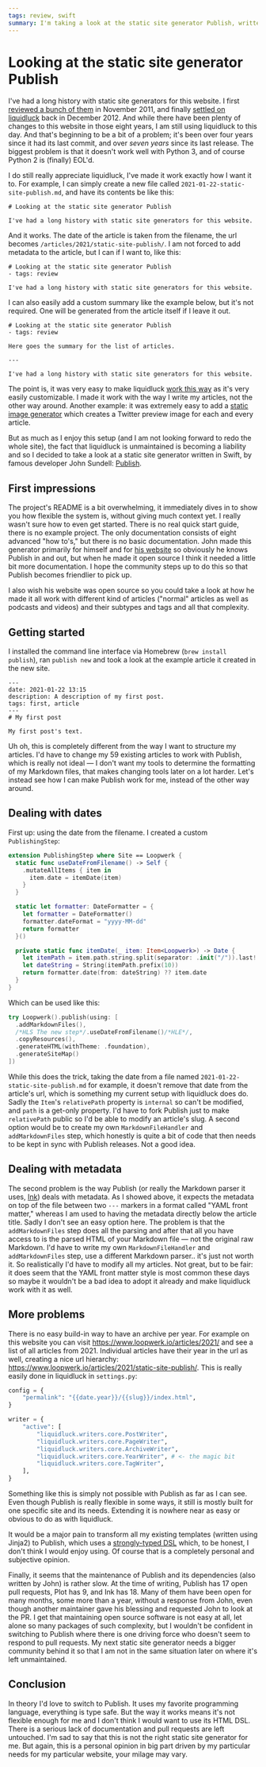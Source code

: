 ```yaml
---
tags: review, swift
summary: I'm taking a look at the static site generator Publish, written in Swift.
---
```


# Looking at the static site generator Publish
I've had a long history with static site generators for this website. I first [reviewed a bunch of them](/articles/2011/playing-around-static-site-generators/) in November 2011, and finally [settled on liquidluck](/articles/2012/new-static-website/) back in December 2012. And while there have been plenty of changes to this website in those eight years, I am still using liquidluck to this day. And that's beginning to be a bit of a problem; it's been over four years since it had its last commit, and over *seven years* since its last release. The biggest problem is that it doesn't work well with Python 3, and of course Python 2 is (finally) EOL'd.

I do still really appreciate liquidluck, I've made it work exactly how I want it to. For example, I can simply create a new file called `2021-01-22-static-site-publish.md`, and have its contents be like this:

```
# Looking at the static site generator Publish

I've had a long history with static site generators for this website.
```

And it works. The date of the article is taken from the filename, the url becomes `/articles/2021/static-site-publish/`. I am not forced to add metadata to the article, but I can if I want to, like this:

```
# Looking at the static site generator Publish
- tags: review

I've had a long history with static site generators for this website.
```

I can also easily add a custom summary like the example below, but it's not required. One will be generated from the article itself if I leave it out.

```
# Looking at the static site generator Publish
- tags: review

Here goes the summary for the list of articles.

---

I've had a long history with static site generators for this website.
```

The point is, it was very easy to make liquidluck [work this way](https://github.com/loopwerk/loopwerk.io/blob/3ba81efe1f1ff10305b54dbed3e5963b048491b8/MarkdownReader.py) as it's very easily customizable. I made it work with the way I write my articles, not the other way around. Another example: it was extremely easy to add a [static image generator](https://github.com/loopwerk/loopwerk.io/blob/3ba81efe1f1ff10305b54dbed3e5963b048491b8/ImageWriter/__init__.py) which creates a Twitter preview image for each and every article.

But as much as I enjoy this setup (and I am not looking forward to redo the whole site), the fact that liquidluck is unmaintained is becoming a liability and so I decided to take a look at a static site generator written in Swift, by famous developer John Sundell: [Publish](https://github.com/johnsundell/publish).

## First impressions
The project's README is a bit overwhelming, it immediately dives in to show you how flexible the system is, without giving much context yet. I really wasn't sure how to even get started. There is no real quick start guide, there is no example project. The only documentation consists of eight advanced "how to's," but there is no basic documentation. John made this generator primarily for himself and for [his website](https://swiftbysundell.com) so obviously he knows Publish in and out, but when he made it open source I think it needed a little bit more documentation. I hope the community steps up to do this so that Publish becomes friendlier to pick up.

I also wish his website was open source so you could take a look at how he made it all work with different kind of articles ("normal" articles as well as podcasts and videos) and their subtypes and tags and all that complexity.

## Getting started
I installed the command line interface via Homebrew (`brew install publish`), ran `publish new` and took a look at the example article it created in the new site.

```
---
date: 2021-01-22 13:15
description: A description of my first post.
tags: first, article
---
# My first post

My first post's text.
```

Uh oh, this is completely different from the way I want to structure my articles. I'd have to change my 59 existing articles to work with Publish, which is really not ideal — I don't want my tools to determine the formatting of my Markdown files, that makes changing tools later on a lot harder. Let's instead see how I can make Publish work for me, instead of the other way around.

## Dealing with dates
First up: using the date from the filename. I created a custom `PublishingStep`:

``` swift
extension PublishingStep where Site == Loopwerk {
  static func useDateFromFilename() -> Self {
    .mutateAllItems { item in
      item.date = itemDate(item)
    }
  }

  static let formatter: DateFormatter = {
    let formatter = DateFormatter()
    formatter.dateFormat = "yyyy-MM-dd"
    return formatter
  }()

  private static func itemDate(_ item: Item<Loopwerk>) -> Date {
    let itemPath = item.path.string.split(separator: .init("/")).last!
    let dateString = String(itemPath.prefix(10))
    return formatter.date(from: dateString) ?? item.date
  }
}
```

Which can be used like this:

``` swift
try Loopwerk().publish(using: [
  .addMarkdownFiles(),
  /*HLS The new step*/.useDateFromFilename()/*HLE*/,
  .copyResources(),
  .generateHTML(withTheme: .foundation),
  .generateSiteMap()
])
```

While this does the trick, taking the date from a file named `2021-01-22-static-site-publish.md` for example, it doesn't remove that date from the article's url, which is something my current setup with liquidluck does do. Sadly the `Item`'s `relativePath` property is `internal` so can't be modified, and `path` is a get-only property. I'd have to fork Publish just to make `relativePath` public so I'd be able to modify an article's slug. A second option would be to create my own `MarkdownFileHandler` and `addMarkdownFiles` step, which honestly is quite a bit of code that then needs to be kept in sync with Publish releases. Not a good idea.

## Dealing with metadata
The second problem is the way Publish (or really the Markdown parser it uses, [Ink](https://github.com/JohnSundell/Ink)) deals with metadata. As I showed above, it expects the metadata on top of the file between two `---` markers in a format called "YAML front matter," whereas I am used to having the metadata directly below the article title. Sadly I don't see an easy option here. The problem is that the `addMarkdownFiles` step does all the parsing and after that all you have access to is the parsed HTML of your Markdown file — not the original raw Markdown. I'd have to write my own `MarkdownFileHandler` and `addMarkdownFiles` step, use a different Markdown parser.. it's just not worth it. So realistically I'd have to modify all my articles. Not great, but to be fair: it does seem that the YAML front matter style is most common these days so maybe it wouldn't be a bad idea to adopt it already and make liquidluck work with it as well.

## More problems
There is no easy build-in way to have an archive per year. For example on this website you can visit https://www.loopwerk.io/articles/2021/ and see a list of all articles from 2021. Individual articles have their year in the url as well, creating a nice url hierarchy: https://www.loopwerk.io/articles/2021/static-site-publish/. This is really easily done in liquidluck in `settings.py`:

``` python
config = {
    "permalink": "{{date.year}}/{{slug}}/index.html",
}

writer = {
    "active": [
        "liquidluck.writers.core.PostWriter",
        "liquidluck.writers.core.PageWriter",
        "liquidluck.writers.core.ArchiveWriter",
        "liquidluck.writers.core.YearWriter", # <- the magic bit
        "liquidluck.writers.core.TagWriter",
    ],
}
```

Something like this is simply not possible with Publish as far as I can see. Even though Publish is really flexible in some ways, it still is mostly built for one specific site and its needs. Extending it is nowhere near as easy or obvious to do as with liquidluck.

It would be a major pain to transform all my existing templates (written using Jinja2) to Publish, which uses a [strongly-typed DSL](https://github.com/JohnSundell/Publish/blob/master/Sources/Publish/API/Theme%2BFoundation.swift#L64-L85) which, to be honest, I don't think I would enjoy using. Of course that is a completely personal and subjective opinion.

Finally, it seems that the maintenance of Publish and its dependencies (also written by John) is rather slow. At the time of writing, Publish has 17 open pull requests, Plot has 9, and Ink has 18. Many of them have been open for many months, some more than a year, without a response from John, even though another maintainer gave his blessing and requested John to look at the PR. I get that maintaining open source software is not easy at all, let alone so many packages of such complexity, but I wouldn't be confident in switching to Publish where there is one driving force who doesn't seem to respond to pull requests. My next static site generator needs a bigger community behind it so that I am not in the same situation later on where it's left unmaintained.

## Conclusion
In theory I'd love to switch to Publish. It uses my favorite programming language, everything is type safe. But the way it works means it's not flexible enough for me and I don't think I would want to use its HTML DSL. There is a serious lack of documentation and pull requests are left untouched. I'm sad to say that this is not the right static site generator for me. But again, this is a personal opinion in big part driven by my particular needs for my particular website, your milage may vary.
